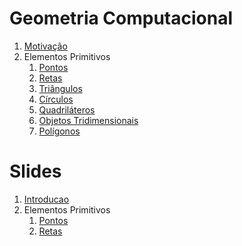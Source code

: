Geometria Computacional
=======================

1. [Motivação](Motivacao.md)
1. Elementos Primitivos
    1. [Pontos](Pontos.md)
    1. [Retas](Retas.md)
    1. [Triângulos](Triangulos.md)
    1. [Círculos](Circulos.md)
    1. [Quadriláteros](Quadrilateros.md)
    1. [Objetos Tridimensionais](3D.md)
    1. [Polígonos](Polygon.md)

Slides
======

1. [Introducao](slides/intro/intro.pdf)
1. Elementos Primitivos
    1. [Pontos](slides/PT-1/PT-1.pdf)
    1. [Retas](slides/LN-1/LN-1.pdf)
